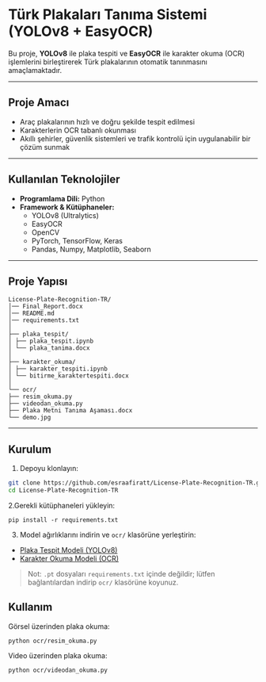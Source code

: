 # Türk Plakaları Tanıma Sistemi (YOLOv8 + EasyOCR)

Bu proje, **YOLOv8** ile plaka tespiti ve **EasyOCR** ile karakter okuma (OCR) işlemlerini birleştirerek Türk plakalarının otomatik tanınmasını amaçlamaktadır.  

---

## Proje Amacı
- Araç plakalarının hızlı ve doğru şekilde tespit edilmesi  
- Karakterlerin OCR tabanlı okunması  
- Akıllı şehirler, güvenlik sistemleri ve trafik kontrolü için uygulanabilir bir çözüm sunmak  

---

## Kullanılan Teknolojiler
- **Programlama Dili:** Python  
- **Framework & Kütüphaneler:**  
  - YOLOv8 (Ultralytics)  
  - EasyOCR  
  - OpenCV  
  - PyTorch, TensorFlow, Keras  
  - Pandas, Numpy, Matplotlib, Seaborn  

---

##  Proje Yapısı
```
License-Plate-Recognition-TR/
│── Final_Report.docx
│── README.md
│── requirements.txt
│
├── plaka_tespit/
│ ├── plaka_tespit.ipynb
│ └── plaka_tanima.docx
│
├── karakter_okuma/
│ ├── karakter_tespiti.ipynb
│ └── bitirme_karaktertespiti.docx
│
└── ocr/
├── resim_okuma.py
├── videodan_okuma.py
├── Plaka Metni Tanıma Aşaması.docx
└── demo.jpg
```

---

##  Kurulum

1. Depoyu klonlayın:
   
```bash
git clone https://github.com/esraafiratt/License-Plate-Recognition-TR.git
cd License-Plate-Recognition-TR
```

2.Gerekli kütüphaneleri yükleyin:

```
pip install -r requirements.txt
```

3. Model ağırlıklarını indirin ve `ocr/` klasörüne yerleştirin:
   
- [Plaka Tespit Modeli (YOLOv8)](https://drive.google.com/file/d/1MarndN9XRqZAC9WdJjnasu1QkW9eLfLC/view?usp=share_link)  
- [Karakter Okuma Modeli (OCR)](https://drive.google.com/file/d/1x57K64kTtCipq4jiy7vaxiRc8UPsuiOI/view?usp=share_link)  

> Not: `.pt` dosyaları `requirements.txt` içinde değildir; lütfen bağlantılardan indirip `ocr/` klasörüne koyunuz.

## Kullanım

Görsel üzerinden plaka okuma:

```
python ocr/resim_okuma.py
```

Video üzerinden plaka okuma:

```
python ocr/videodan_okuma.py
```
